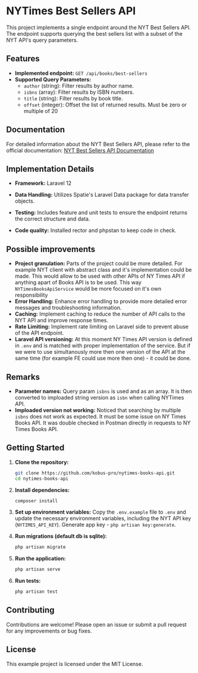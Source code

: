# NYTimes Best Sellers API

This project implements a single endpoint around the NYT Best Sellers API. The endpoint supports querying the best sellers list with a subset of the NYT API's query parameters.

## Features

- **Implemented endpoint:** `GET /api/books/best-sellers`
- **Supported Query Parameters:**
  - `author` (string): Filter results by author name.
  - `isbns` (array): Filter results by ISBN numbers.
  - `title` (string): Filter results by book title.
  - `offset` (integer): Offset the list of returned results. Must be zero or multiple of 20

## Documentation

For detailed information about the NYT Best Sellers API, please refer to the official documentation:
[NYT Best Sellers API Documentation](https://developer.nytimes.com/docs/books-product/1/routes/lists/best-sellers/history.json/get)

## Implementation Details

- **Framework:** Laravel 12
- **Data Handling:** Utilizes Spatie's Laravel Data package for data transfer objects.

- **Testing:** Includes feature and unit tests to ensure the endpoint returns the correct structure and data.
- **Code quality:** Installed rector and phpstan to keep code in check.

## Possible improvements

- **Project granulation:** Parts of the project could be more detailed. For example NYT client with abstract class and it's implementation could be made. This would allow to be used with other APIs of NY Times API if anything apart of Books API is to be used. This way `NYTimesBooksApiService` would be more focused on it's own responsibility
- **Error Handling:** Enhance error handling to provide more detailed error messages and troubleshooting information.
- **Caching:** Implement caching to reduce the number of API calls to the NYT API and improve response times.
- **Rate Limiting:** Implement rate limiting on Laravel side to prevent abuse of the API endpoint.
- **Laravel API versioning:** At this moment NY Times API version is defined in `.env` and is matched with proper implementation of the service. But if we were to use simultanously more then one version of the API at the same time (for example FE could use more then one) - it could be done.

## Remarks

- **Parameter names:** Query param `isbns` is used and as an array. It is then converted to imploaded string version as `isbn` when calling NYTimes API.
- **Imploaded version not working:** Noticed that searching by multiple `isbns` does not work as expected. It must be some issue on NY Times Books API. It was double checked in Postman directly in requests to NY Times Books API.

## Getting Started

1. **Clone the repository:**
   ```sh
   git clone https://github.com/kobus-pro/nytimes-books-api.git
   cd nytimes-books-api
   ```

2. **Install dependencies:**
   ```sh
   composer install
   ```

3. **Set up environment variables:**
   Copy the `.env.example` file to `.env` and update the necessary environment variables, including the NYT API key (`NYTIMES_API_KEY`). Generate app key - `php artisan key:generate`.


4. **Run migrations (default db is sqlite):**
   ```sh
   php artisan migrate
   ```

5. **Run the application:**
   ```sh
   php artisan serve
   ```

6. **Run tests:**
   ```sh
   php artisan test
   ```

## Contributing

Contributions are welcome! Please open an issue or submit a pull request for any improvements or bug fixes.

## License

This example project is licensed under the MIT License.
